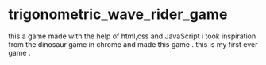 # trigonometric_wave_rider_game
this a game made with the help of html,css and JavaScript 
i took inspiration from the dinosaur game in chrome and made this game . 
this is my first ever game .
